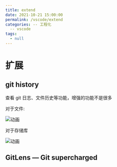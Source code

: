 ```yaml
---
title: extend
date: 2021-10-21 15:00:00
permalink: /vscode/extend
categories: -- 工程化
  -- vscode
tags:
  - null
---
```


# 扩展

## git history

查看 git 日志、文件历史等功能，增强的功能不是很多

对于文件:

![动画](/img/55.gif)

对于存储库

![动画](/img/56.gif)

## GitLens — Git supercharged
